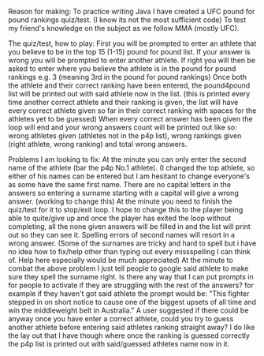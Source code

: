 Reason for making:
To practice writing Java I have created a UFC pound for pound rankings quiz/test. (I know its not the most sufficient code)
To test my friend's knowledge on the subject as we follow MMA (mostly UFC). 

The quiz/test, how to play:
First you will be prompted to enter an athlete that you believe to be in the top 15 (1-15) pound for pound list.
If your answer is wrong you will be prompted to enter another athlete.
If right you will then be asked to enter where you believe the athlete is in the pound for pound rankings e.g. 3 (meaning 3rd in the pound for pound rankings)
Once both the athlete and their correct ranking have been entered, the pound4pound list will be printed out with said athlete now in the list. (this is printed every time another correct athlete and their ranking is given, the list will have every correct athlete given so far in their correct ranking with spaces for the athletes yet to be guessed)
When every correct answer has been given the loop will end and your wrong answers count will be printed out like so: wrong athletes given (athletes not in the p4p list), wrong rankings given (right athlete, wrong ranking) and total wrong answers.

Problems I am looking to fix:
At the minute you can only enter the second name of the athlete (bar the p4p No.1 athlete). (I changed the top athlete, so either of his names can be entered but I am hesitant to change everyone's as some have the same first name.
There are no capital letters in the answers so entering a surname starting with a capital will give a wrong answer. (working to change this)
At the minute you need to finish the quiz/test for it to stop/exit loop. I hope to change this to the player being able to quite/give up and once the player has exited the loop without completing, all the none given answers will be filled in and the list will print out so they can see it.
Spelling errors of second names will resort in a wrong answer. (Some of the surnames are tricky and hard to spell but i have no idea how to fix/help other than typing out every missspelling I can think of. Help here especially would be much appreciated)
At the minute to combat the above problem I just tell people to google said athlete to make sure they spell the surname right.
Is there any way that I can put prompts in for people to activate if they are struggling with the rest of the answers? for example if they haven't got said athlete the prompt would be: "This fighter stepped in on short notice to cause one of the biggest upsets of all time and win the middleweight belt in Australia."
A user suggested if there could be anyway once you have enter a correct athlete, could you try to guess another athlete before entering said athletes ranking straight away? I do like the lay out that I have though where once the ranking is guessed correctly the p4p list is printed out with said/guessed athletes name now in it. 
